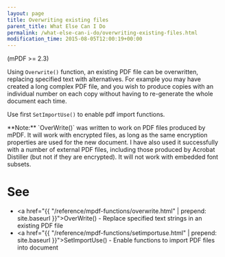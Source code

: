```yaml
---
layout: page
title: Overwriting existing files
parent_title: What Else Can I Do
permalink: /what-else-can-i-do/overwriting-existing-files.html
modification_time: 2015-08-05T12:00:19+00:00
---
```


(mPDF >= 2.3)

Using `Overwrite()` function, an existing PDF file can be overwritten, replacing specified text with alternatives. 
For example you may have created a long complex PDF file, and you wish to produce copies with an individual number on
each copy without having to re-generate the whole document each time. 

Use first `SetImportUse()` to enable pdf import functions.

<div class="alert alert-info" role="alert" markdown="1">
  **Note:** `OverWrite()` was written to work on PDF files produced
  by mPDF. It will work with encrypted files, as long as the same encryption properties are used for the new document.
  I have also used it successfully with a number of external PDF files, including those produced by Acrobat Distiller
  (but not if they are encrypted). It will not work with embedded font subsets.
</div>

# See

- <a href="{{ "/reference/mpdf-functions/overwrite.html" | prepend: site.baseurl }}">OverWrite()</a> - Replace specified text strings in an existing PDF file
- <a href="{{ "/reference/mpdf-functions/setimportuse.html" | prepend: site.baseurl }}">SetImportUse()</a> - Enable functions to import PDF files into document

